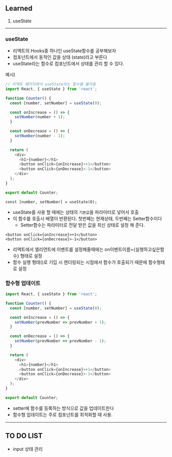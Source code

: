 ## Learned
1. useState

---
### **useState**
- 리액트의 Hooks중 하나인 useState함수를 공부해보자
- 컴포넌트에서 동적인 값을 상태 (state)라고 부른다
- useState라는 함수로 컴포넌트에서 상태를 관리 할 수 있다.

예시)

```js
// 리액트 패키지에서 useState라는 함수를 불러옴
import React, { useState } from 'react';

function Counter() {
  const [number, setNumber] = useState(0);

  const onIncrease = () => {
    setNumber(number + 1);
  }

  const onDecrease = () => {
    setNumber(number - 1);
  }

  return (
    <div>
      <h1>{number}</h1>
      <button onClick={onIncrease}>+1</button>
      <button onClick={onDecrease}>-1</button>
    </div>
  );
}

export default Counter;
```

```
const [number, setNumber] = useState(0);
```
- useState를 사용 할 때에는 상태의 `기본값`을 파라미터로 넣어서 호출
- 이 함수를 호출시 배열이 반환된다. 첫번째는 현재상태, 두번째는 Setter함수이다
	- Setter함수는 파라미터로 전달 받은 값을 최신 상태로 설정 해 준다.

```
<button onClick={onIncrease}>+1</button>
<button onClick={onDecrease}>-1</button>
```
- 리액트에서 엘리먼트에 이벤트를 설정해줄때에는 on이벤트이름={실행하고싶은함수} 형태로 설정
- 함수 실행 형태()로 기입 시 렌더링되는 시점에서 함수가 호출되기 때문에 함수형태로 설정

### **함수형 업데이트**
```js
import React, { useState } from 'react';

function Counter() {
  const [number, setNumber] = useState(0);

  const onIncrease = () => {
    setNumber(prevNumber => prevNumber + 1);
  }

  const onDecrease = () => {
    setNumber(prevNumber => prevNumber - 1);
  }

  return (
    <div>
      <h1>{number}</h1>
      <button onClick={onIncrease}>+1</button>
      <button onClick={onDecrease}>-1</button>
    </div>
  );
}

export default Counter;
```
- setter에 함수를 등록하는 방식으로 값을 업데이트한다
- 함수형 업데이트는 주로 컴포넌트를 최적화할 때 사용.

---

## TO DO LIST
- input 상태 관리